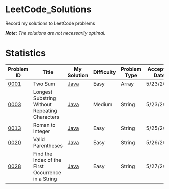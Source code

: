 # LeetCode_Solutions
Record my solutions to LeetCode problems

***Note:** The solutions are not necessarily optimal.*

# Statistics

| Problem ID  | Title | My Solution | Difficulty | Problem Type | Accepted Date |
| ------------------------------------------- | ---- | ---------- | ---- | ---- | ---- |
| [0001](https://github.com/AshleyXM/Leetcode_Solutions/blob/main/0001/Problem.md) | Two Sum | [Java](https://github.com/AshleyXM/Leetcode_Solutions/blob/main/0001/Solution.java) | Easy | Array | 5/23/2023 |
| [0003](https://github.com/AshleyXM/Leetcode_Solutions/blob/main/0003/Problem.md) | Longest Substring Without Repeating Characters | [Java](https://github.com/AshleyXM/Leetcode_Solutions/blob/main/0003/Solution.java) | Medium | String | 5/23/2023 |
| [0013](https://github.com/AshleyXM/Leetcode_Solutions/blob/main/0013/Problem.md) | Roman to Integer | [Java](https://github.com/AshleyXM/Leetcode_Solutions/blob/main/0013/Solution.java) | Easy | String | 5/25/2023 |
| [0020](https://github.com/AshleyXM/Leetcode_Solutions/blob/main/0020/Problem.md) | Valid Parentheses | [Java](https://github.com/AshleyXM/Leetcode_Solutions/blob/main/0020/Solution.java) | Easy | String | 5/26/2023 |
| [0028](https://github.com/AshleyXM/Leetcode_Solutions/blob/main/0028/Problem.md) | Find the Index of the First Occurrence in a String | [Java](https://github.com/AshleyXM/Leetcode_Solutions/blob/main/0028/Solution.java) | Easy | String | 5/27/2023 |

